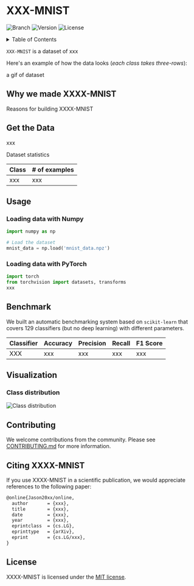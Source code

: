 # XXX-MNIST
![Branch](https://img.shields.io/badge/Branch-Main-blue) ![Version](https://img.shields.io/badge/Version-0.0-blue) ![License](https://img.shields.io/badge/License-MIT%202.0-blue.svg) 

<details><summary>Table of Contents</summary><p>

* [Why we made XXXX-MNIST](#why-we-made-XXXX-mnist)
* [Get the Data](#get-the-data)
* [Usage](#usage)
* [Benchmark](#benchmark)
* [Visualization](#visualization)
* [Contributing](#contributing)
* [Contact](#contact)
* [Citing Fashion-MNIST](#citing-fashion-mnist)
* [License](#license)
</p></details><p></p>

`XXX-MNIST` is a dataset of xxx

Here's an example of how the data looks (*each class takes three-rows*):

a gif of dataset

## Why we made XXXX-MNIST

Reasons for building XXXX-MNIST

## Get the Data

xxx

Dataset statistics 

| Class | # of examples |
| --- | --- |
| xxx | xxx |

## Usage

### Loading data with Numpy

```Python
import numpy as np

# Load the dataset
mnist_data = np.load('mnist_data.npz')
```

### Loading data with PyTorch
```Python
import torch
from torchvision import datasets, transforms
xxx
```

## Benchmark
We built an automatic benchmarking system based on `scikit-learn` that covers 129 classifiers (but no deep learning) with different parameters.

| Classifier | Accuracy | Precision | Recall | F1 Score |
|---|---|---|---|---|
| XXX | xxx | xxx | xxx | xxx | xxx |

## Visualization

### Class distribution

![Class distribution](./class_distribution.png)

## Contributing

We welcome contributions from the community. Please see [CONTRIBUTING.md](./CONTRIBUTING.md) for more information.

## Citing XXXX-MNIST

If you use XXXX-MNIST in a scientific publication, we would appreciate references to the following paper:

```latex
@online{Jason20xx/online,
  author       = {xxx},
  title        = {xxx},
  date         = {xxx},
  year         = {xxx},
  eprintclass  = {cs.LG},
  eprinttype   = {arXiv},
  eprint       = {cs.LG/xxx},
}
```

## License

XXXX-MNIST is licensed under the [MIT license](LICENSE).